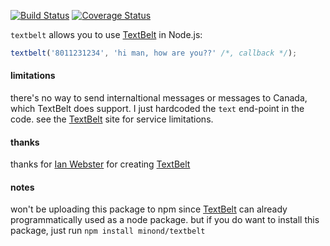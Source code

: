 [![Build Status](https://travis-ci.org/minond/textbelt.svg?branch=master)](https://travis-ci.org/minond/textbelt)
[![Coverage Status](https://coveralls.io/repos/minond/textbelt/badge.png)](https://coveralls.io/r/minond/textbelt)

`textbelt` allows you to use [TextBelt](http://textbelt.com/) in Node.js:

```js
textbelt('8011231234', 'hi man, how are you??' /*, callback */);
```

#### limitations

there's no way to send internaltional messages or messages to Canada, which
TextBelt does support. I just hardcoded the `text` end-point in the code.
see the [TextBelt](http://textbelt.com/) site for service limitations.

#### thanks

thanks for [Ian Webster](https://github.com/typpo) for creating
[TextBelt](https://github.com/typpo/textbelt)

#### notes

won't be uploading this package to npm since
[TextBelt](https://github.com/typpo/textbelt) can already programmatically
used as a node package. but if you do want to install this package, just
run `npm install minond/textbelt`
